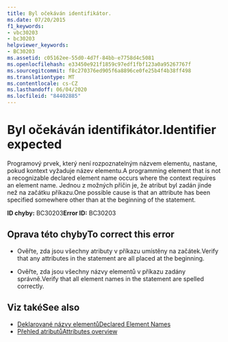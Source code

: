 ```yaml
---
title: Byl očekáván identifikátor.
ms.date: 07/20/2015
f1_keywords:
- vbc30203
- bc30203
helpviewer_keywords:
- BC30203
ms.assetid: c05162ee-55d0-4d7f-84bb-e7758d4c5081
ms.openlocfilehash: e33450e921f1859c97edf1fbf123a0a95267767f
ms.sourcegitcommit: f8c270376ed905f6a8896ce0fe25b4f4b38ff498
ms.translationtype: MT
ms.contentlocale: cs-CZ
ms.lasthandoff: 06/04/2020
ms.locfileid: "84402885"
---
```

# <a name="identifier-expected"></a><span data-ttu-id="04650-102">Byl očekáván identifikátor.</span><span class="sxs-lookup"><span data-stu-id="04650-102">Identifier expected</span></span>
<span data-ttu-id="04650-103">Programový prvek, který není rozpoznatelným názvem elementu, nastane, pokud kontext vyžaduje název elementu.</span><span class="sxs-lookup"><span data-stu-id="04650-103">A programming element that is not a recognizable declared element name occurs where the context requires an element name.</span></span> <span data-ttu-id="04650-104">Jednou z možných příčin je, že atribut byl zadán jinde než na začátku příkazu.</span><span class="sxs-lookup"><span data-stu-id="04650-104">One possible cause is that an attribute has been specified somewhere other than at the beginning of the statement.</span></span>  
  
 <span data-ttu-id="04650-105">**ID chyby:** BC30203</span><span class="sxs-lookup"><span data-stu-id="04650-105">**Error ID:** BC30203</span></span>  
  
## <a name="to-correct-this-error"></a><span data-ttu-id="04650-106">Oprava této chyby</span><span class="sxs-lookup"><span data-stu-id="04650-106">To correct this error</span></span>  
  
- <span data-ttu-id="04650-107">Ověřte, zda jsou všechny atributy v příkazu umístěny na začátek.</span><span class="sxs-lookup"><span data-stu-id="04650-107">Verify that any attributes in the statement are all placed at the beginning.</span></span>  
  
- <span data-ttu-id="04650-108">Ověřte, zda jsou všechny názvy elementů v příkazu zadány správně.</span><span class="sxs-lookup"><span data-stu-id="04650-108">Verify that all element names in the statement are spelled correctly.</span></span>  
  
## <a name="see-also"></a><span data-ttu-id="04650-109">Viz také</span><span class="sxs-lookup"><span data-stu-id="04650-109">See also</span></span>

- [<span data-ttu-id="04650-110">Deklarované názvy elementů</span><span class="sxs-lookup"><span data-stu-id="04650-110">Declared Element Names</span></span>](../../programming-guide/language-features/declared-elements/declared-element-names.md)
- [<span data-ttu-id="04650-111">Přehled atributů</span><span class="sxs-lookup"><span data-stu-id="04650-111">Attributes overview</span></span>](../../programming-guide/concepts/attributes/index.md)
